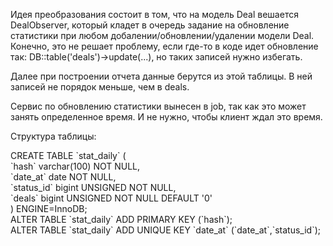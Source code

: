 <p>Идея преобразования состоит в том, что на модель Deal вешается DealObserver, который кладет в очередь задание на обновление статистики при любом добалении/обновлении/удалении модели Deal. Конечно, это не решает проблему, если где-то в коде идет обновление так: DB::table('deals')->update(...), но таких записей нужно избегать.
  
<p>Далее при построении отчета данные берутся из этой таблицы. В ней записей не порядок меньше, чем в deals.
  
<p>Сервис по обновлению статистики вынесен в job, так как это может занять определенное время. И не нужно, чтобы клиент ждал это время.

<p>Структура таблицы:

<p>
  CREATE TABLE `stat_daily` (<br>
  `hash` varchar(100) NOT NULL,<br>
  `date_at` date NOT NULL,<br>
  `status_id` bigint UNSIGNED NOT NULL,<br>
  `deals` bigint UNSIGNED NOT NULL DEFAULT '0'<br>
) ENGINE=InnoDB;<br>
ALTER TABLE `stat_daily` ADD PRIMARY KEY (`hash`);<br>
ALTER TABLE `stat_daily` ADD UNIQUE KEY `date_at` (`date_at`,`status_id`);


